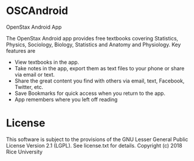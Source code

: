 OSCAndroid
==========

OpenStax Android App

The OpenStax Android app provides free textbooks covering Statistics, Physics, Sociology, Biology, Statistics and Anatomy and Physiology. Key features are
- View textbooks in the app.
- Take notes in the app, export them as text files to your phone or share via email or text.
- Share the great content you find with others via email, text, Facebook, Twitter, etc.
- Save Bookmarks for quick access when you return to the app.
- App remembers where you left off reading


License
=======
This software is subject to the provisions of the GNU Lesser General Public License Version 2.1 (LGPL). See license.txt for details. Copyright (c) 2018 Rice University

